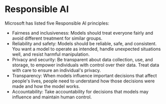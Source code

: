 # Responsible AI

Microsoft has listed five Responsible AI principles:

- Fairness and inclusiveness: Models should treat everyone fairly and avoid different treatment for similar groups.
- Reliability and safety: Models should be reliable, safe, and consistent. You want a model to operate as intended,
  handle unexpected situations well, and resist harmful manipulation.
- Privacy and security: Be transparent about data collection, use, and storage, to empower individuals with control over
  their data. Treat data with care to ensure an individual's privacy.
- Transparency: When models influence important decisions that affect people's lives, people need to understand how
  those decisions were made and how the model works.
- Accountability: Take accountability for decisions that models may influence and maintain human control.